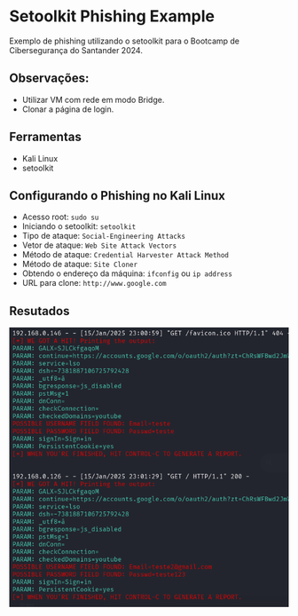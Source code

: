 # Setoolkit Phishing Example

Exemplo de phishing utilizando o setoolkit para o Bootcamp de Cibersegurança do Santander 2024.

## Observações:
 - Utilizar VM com rede em modo Bridge.
 - Clonar a página de login.

## Ferramentas

- Kali Linux
- setoolkit

## Configurando o Phishing no Kali Linux

- Acesso root: ``` sudo su ```
- Iniciando o setoolkit: ``` setoolkit ```
- Tipo de ataque: ``` Social-Engineering Attacks ```
- Vetor de ataque: ``` Web Site Attack Vectors ```
- Método de ataque: ```Credential Harvester Attack Method ```
- Método de ataque: ``` Site Cloner ```
- Obtendo o endereço da máquina: ``` ifconfig ``` ou ``` ip address ``` 
- URL para clone: ``` http://www.google.com ```

## Resutados

![Alt text](./cred.png "Credenciais")
